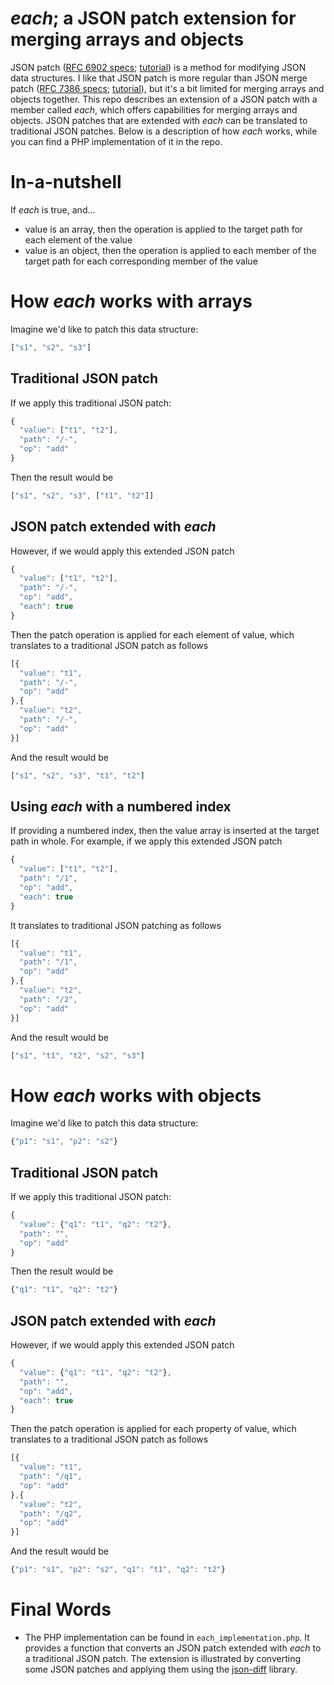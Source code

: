 # *each*; a JSON patch extension for merging arrays and objects
JSON patch
([RFC 6902 specs](https://tools.ietf.org/html/rfc6902);
[tutorial](https://sookocheff.com/post/api/understanding-json-patch/))
is a method for modifying JSON data structures. I like that JSON patch is more
regular than JSON merge patch
([RFC 7386 specs](https://tools.ietf.org/html/rfc7386);
[tutorial](https://erosb.github.io/post/json-patch-vs-merge-patch/)),
but it's a bit limited for merging arrays and objects together. 
This repo describes an extension of a JSON patch with a member called
*each*, which offers capabilities for merging arrays and objects. 
JSON patches that are extended with *each* can be translated 
to traditional JSON patches.
Below is a description of how *each* works, while you can find a PHP 
implementation of it in the repo.

# In-a-nutshell
If *each* is true, and...
* value is an array, then the operation is applied to the target path for each element of the value
* value is an object, then the operation is applied to each member of the target path for each corresponding member of the value

# How *each* works with arrays
Imagine we'd like to patch this data structure:
```javascript
["s1", "s2", "s3"]
```
## Traditional JSON patch
If we apply this traditional JSON patch:
```javascript
{
  "value": ["t1", "t2"],
  "path": "/-",
  "op": "add"
}
```
Then the result would be
```javascript
["s1", "s2", "s3", ["t1", "t2"]]
```
## JSON patch extended with *each*
However, if we would apply this extended JSON patch
```javascript
{
  "value": ["t1", "t2"],
  "path": "/-",
  "op": "add",
  "each": true
}
```
Then the patch operation is applied for each element of value, which translates to a traditional JSON patch as follows
```javascript
[{
  "value": "t1",
  "path": "/-",
  "op": "add"
},{
  "value": "t2",
  "path": "/-",
  "op": "add"
}]
```
And the result would be
```javascript
["s1", "s2", "s3", "t1", "t2"]
```
## Using *each* with a numbered index
If providing a numbered index, then the value array is inserted at the target path in whole. For example, if we apply this extended JSON patch
```javascript
{
  "value": ["t1", "t2"],
  "path": "/1",
  "op": "add",
  "each": true
}
```
It translates to traditional JSON patching as follows
```javascript
[{
  "value": "t1",
  "path": "/1",
  "op": "add"
},{
  "value": "t2",
  "path": "/2",
  "op": "add"
}]
```
And the result would be
```javascript
["s1", "t1", "t2", "s2", "s3"]
```

# How *each* works with objects
Imagine we'd like to patch this data structure:
```javascript
{"p1": "s1", "p2": "s2"}
```
## Traditional JSON patch
If we apply this traditional JSON patch:
```javascript
{
  "value": {"q1": "t1", "q2": "t2"},
  "path": "",
  "op": "add"
}
```
Then the result would be
```javascript
{"q1": "t1", "q2": "t2"}
```
## JSON patch extended with *each*
However, if we would apply this extended JSON patch
```javascript
{
  "value": {"q1": "t1", "q2": "t2"},
  "path": "",
  "op": "add",
  "each": true
}
```
Then the patch operation is applied for each property of value, which translates to a traditional JSON patch as follows
```javascript
[{
  "value": "t1",
  "path": "/q1",
  "op": "add"
},{
  "value": "t2",
  "path": "/q2",
  "op": "add"
}]
```
And the result would be
```javascript
{"p1": "s1", "p2": "s2", "q1": "t1", "q2": "t2"}
```

# Final Words
* The PHP implementation can be found in `each_implementation.php`. 
It provides a function that converts an JSON patch extended with *each* to a 
traditional JSON patch. The extension is illustrated by converting 
some JSON patches and applying them using the 
[json-diff](https://github.com/swaggest/json-diff) library.